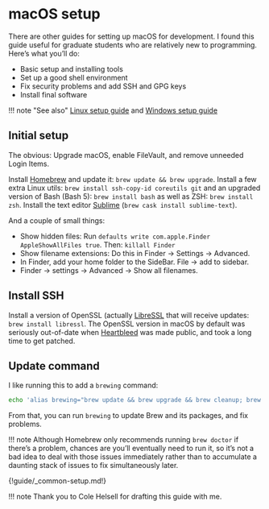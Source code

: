 # macOS setup

There are other guides for setting up macOS for development.
I found this guide useful for graduate students who are relatively new to programming.
Here’s what you’ll do:

- Basic setup and installing tools
- Set up a good shell environment
- Fix security problems and add SSH and GPG keys
- Install final software

!!! note "See also"
    [Linux setup guide](linux-setup.md) and
    [Windows setup guide](windows-setup.md)

## Initial setup

The obvious: Upgrade macOS, enable FileVault, and remove unneeded Login Items.

Install [Homebrew](https://brew.sh/) and update it: `brew update && brew upgrade`.
Install a few extra Linux utils: `brew install ssh-copy-id coreutils git` and an upgraded version of Bash (Bash 5):
`brew install bash` as well as ZSH: `brew install zsh`.
Install the text editor [Sublime](https://www.sublimetext.com/) (`brew cask install sublime-text`).

And a couple of small things:

- Show hidden files: Run `defaults write com.apple.Finder AppleShowAllFiles true`.
  Then: `killall Finder`
- Show filename extensions: Do this in Finder → Settings → Advanced.
- In Finder, add your home folder to the SideBar. File → add to sidebar.
- Finder → settings → Advanced → Show all filenames.

## Install SSH

Install a version of OpenSSL (actually [LibreSSL](https://www.libressl.org/) that will receive updates:
`brew install libressl`.
The OpenSSL version in macOS by default was seriously out-of-date when
[Heartbleed](https://heartbleed.com/) was made public, and took a long time to  get patched.

## Update command

I like running this to add a `brewing` command:

```bash
echo 'alias brewing="brew update && brew upgrade && brew cleanup; brew doctor"' >> ~/.commonrc
```

From that, you can run `brewing` to update Brew and its packages, and fix problems.

!!! note
    Although Homebrew only recommends running `brew doctor` if there’s a problem, chances are you’ll
    eventually need to run it, so it’s not a bad idea to deal with those issues immediately rather than
    to accumulate a daunting stack of issues to fix simultaneously later.

{!guide/_common-setup.md!}

!!! note
    Thank you to Cole Helsell for drafting this guide with me.
